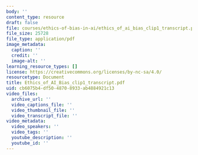 ```yaml
---
body: ''
content_type: resource
draft: false
file: courses/ethics-of-bias-in-ai/ethics_of_ai_bias_clip1_transcript.pdf
file_size: 25728
file_type: application/pdf
image_metadata:
  caption: ''
  credit: ''
  image-alt: ''
learning_resource_types: []
license: https://creativecommons.org/licenses/by-nc-sa/4.0/
resourcetype: Document
title: Ethics_of_AI_Bias_clip1_transcript.pdf
uid: cb6075b4-df50-4870-8933-ab4884921c13
video_files:
  archive_url: ''
  video_captions_file: ''
  video_thumbnail_file: ''
  video_transcript_file: ''
video_metadata:
  video_speakers: ''
  video_tags: ''
  youtube_description: ''
  youtube_id: ''
---
```

